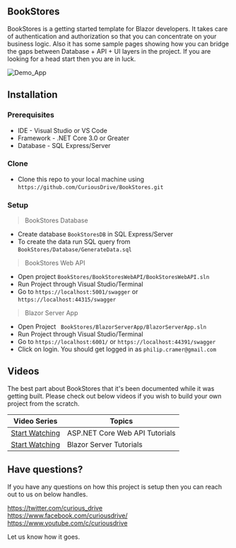 ## BookStores

BookStores is a getting started template for Blazor developers. It takes care of authentication and authorization so that you can concentrate on your business logic. Also it has some sample pages showing how you can bridge the gaps between Database + API + UI layers in the project. If you are looking for a head start then you are in luck.

![Demo_App](https://github.com/CuriousDrive/BookStores/blob/master/Documents/Intro.gif)

## Installation

### Prerequisites

- IDE - Visual Studio or VS Code
- Framework - .NET Core 3.0 or Greater
- Database - SQL Express/Server

### Clone

- Clone this repo to your local machine using `https://github.com/CuriousDrive/BookStores.git`

### Setup

> BookStores Database
- Create database `BookStoresDB` in SQL Express/Server
- To create the data run SQL query from `BookStores/Database/GenerateData.sql` 

> BookStores Web API
- Open project `BookStores/BookStoresWebAPI/BookStoresWebAPI.sln`
- Run Project through Visual Studio/Terminal
- Go to `https://localhost:5001/swagger` or `https://localhost:44315/swagger`

> Blazor Server App
- Open Project ` BookStores/BlazorServerApp/BlazorServerApp.sln`
- Run Project through Visual Studio/Terminal
- Go to `https://localhost:6001/` or `https://localhost:44391/swagger`
- Click on login. You should get logged in as `philip.cramer@gmail.com`

## Videos

The best part about BookStores that it's been documented while it was getting built. Please check out below videos if you wish to build your own project from the scratch.

| Video Series | Topics |
| ----- | ---- |
| [Start Watching](https://www.youtube.com/playlist?list=PL4WEkbdagHIQVbiTwos0E38VghMJA06OT) | ASP.NET Core Web API Tutorials  |
| [Start Watching](https://www.youtube.com/playlist?list=PL4WEkbdagHIR0RBe_P4bai64UDqZEbQap) | Blazor Server Tutorials |

## Have questions?

If you have any questions on how this project is setup then you can reach out to us on below handles.

https://twitter.com/curious_drive <br />
https://www.facebook.com/curiousdrive/ <br />
https://www.youtube.com/c/curiousdrive <br />

Let us know how it goes. 
